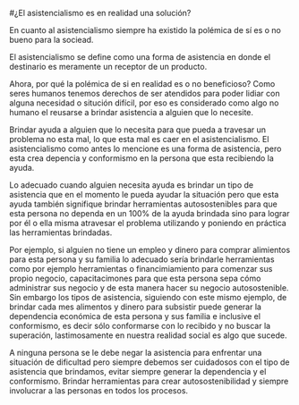 
#¿El asistencialismo es en realidad una solución?

En cuanto al asistencialismo siempre ha existido la polémica de sí es o no bueno para la sociead.

El asistencialismo se define como una forma de asistencia en donde el destinario es meramente un receptor de un producto.

Ahora, por qué la polémica de si en realidad es o no beneficioso?  Como seres humanos tenemos derechos de ser atendidos para poder lidiar con alguna necesidad o situción difícil, por eso es considerado como algo no humano el reusarse a brindar asistencia a alguien que lo necesite.

Brindar ayuda a alguien que lo necesita para que pueda a travesar un problema no esta mal, lo que esta mal es caer en el asistencialismo. El asistencialismo como antes lo mencione es una forma de asistencia, pero esta crea depencia y conformismo en la persona que esta recibiendo la ayuda.

Lo adecuado cuando alguien necesita ayuda es brindar un tipo de asistencia que en el momento le pueda ayudar la situación pero que esta ayuda también signifique brindar herramientas autosostenibles  para que esta persona no dependa en un 100% de la ayuda brindada sino para lograr por él o ella misma atravesar el problema utilizando y poniendo en práctica las herramientas brindadas.

Por ejemplo, si alguien no tiene un empleo y dinero para comprar alimientos para esta persona y su familia lo adecuado sería brindarle herramientas como por ejemplo herramientas o financimiamiento para comenzar sus propio negocio, capacitacimones para que esta persona sepa cómo administrar sus negocio y de esta manera hacer su negocio autosostenible. Sin embargo los tipos de asistencia, siguiendo con este mismo ejemplo, de brindar cada mes alimentos y dinero para subsistir puede generar la dependencia económica de esta persona y sus familia e inclusive el conformismo, es decir sólo conformarse con lo recibido y no buscar la superación, lastimosamente en nuestra realidad social es algo que sucede.

A ninguna persona se le debe negar la asistencia para enfrentar una situación de dificultad pero siempre debemos ser cuidadosos con el tipo de asistencia que brindamos, evitar siempre generar la dependencia y el conformismo. Brindar herramientas para crear autosostenibilidad y siempre involucrar a las personas en todos los procesos.